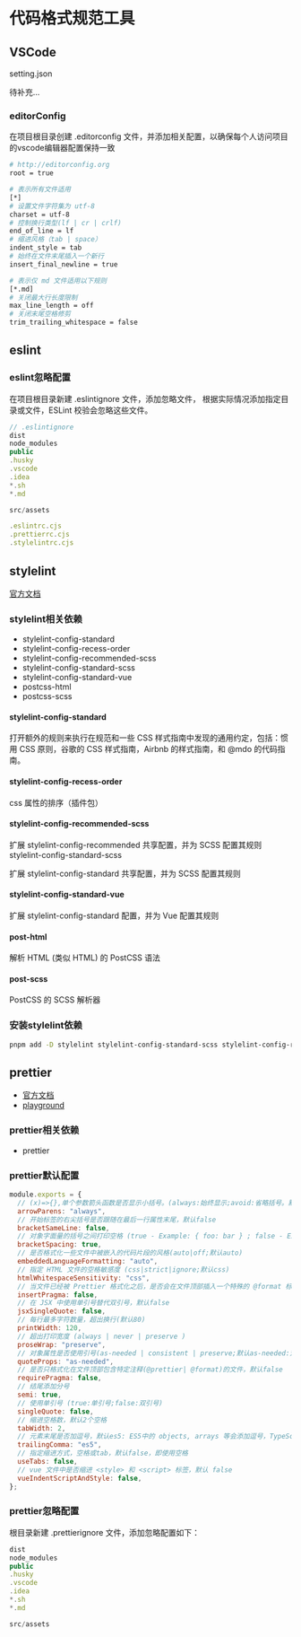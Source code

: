 # 代码格式规范工具

## VSCode

setting.json

待补充...

### editorConfig

在项目根目录创建 .editorconfig 文件，并添加相关配置，以确保每个人访问项目的vscode编辑器配置保持一致

```sh
# http://editorconfig.org
root = true

# 表示所有文件适用
[*]
# 设置文件字符集为 utf-8
charset = utf-8 
# 控制换行类型(lf | cr | crlf)
end_of_line = lf 
# 缩进风格（tab | space）
indent_style = tab 
# 始终在文件末尾插入一个新行
insert_final_newline = true 

# 表示仅 md 文件适用以下规则
[*.md]
# 关闭最大行长度限制
max_line_length = off 
# 关闭末尾空格修剪
trim_trailing_whitespace = false 
```

## eslint

### eslint忽略配置

在项目根目录新建 .eslintignore 文件，添加忽略文件， 根据实际情况添加指定目录或文件，ESLint 校验会忽略这些文件。

```js
// .eslintignore
dist
node_modules
public
.husky
.vscode
.idea
*.sh
*.md

src/assets

.eslintrc.cjs
.prettierrc.cjs
.stylelintrc.cjs
```

## stylelint

[官方文档](https://stylelint.io/user-guide/get-started)

### stylelint相关依赖

- stylelint-config-standard
- stylelint-config-recess-order
- stylelint-config-recommended-scss
- stylelint-config-standard-scss
- stylelint-config-standard-vue
- postcss-html
- postcss-scss

#### stylelint-config-standard

打开额外的规则来执行在规范和一些 CSS 样式指南中发现的通用约定，包括：惯用 CSS 原则，谷歌的 CSS 样式指南，Airbnb 的样式指南，和 @mdo 的代码指南。

#### stylelint-config-recess-order

css 属性的排序（插件包）

#### stylelint-config-recommended-scss

扩展 stylelint-config-recommended 共享配置，并为 SCSS 配置其规则
stylelint-config-standard-scss

扩展 stylelint-config-standard 共享配置，并为 SCSS 配置其规则

#### stylelint-config-standard-vue

扩展 stylelint-config-standard 配置，并为 Vue 配置其规则

#### post-html

解析 HTML (类似 HTML) 的 PostCSS 语法

#### post-scss

PostCSS 的 SCSS 解析器

### 安装stylelint依赖

```sh
pnpm add -D stylelint stylelint-config-standard-scss stylelint-config-recommended-vue postcss-html stylelint-config-recommended-scss
```

## prettier

- [官方文档](https://stylelint.io/user-guide/get-started)
- [playground](https://prettier.io/playground/)

### prettier相关依赖

- prettier

### prettier默认配置

```js
module.exports = {
  // (x)=>{},单个参数箭头函数是否显示小括号。(always:始终显示;avoid:省略括号。默认:always)
  arrowParens: "always",
  // 开始标签的右尖括号是否跟随在最后一行属性末尾，默认false
  bracketSameLine: false,
  // 对象字面量的括号之间打印空格 (true - Example: { foo: bar } ; false - Example: {foo:bar})
  bracketSpacing: true,
  // 是否格式化一些文件中被嵌入的代码片段的风格(auto|off;默认auto)
  embeddedLanguageFormatting: "auto",
  // 指定 HTML 文件的空格敏感度 (css|strict|ignore;默认css)
  htmlWhitespaceSensitivity: "css",
  // 当文件已经被 Prettier 格式化之后，是否会在文件顶部插入一个特殊的 @format 标记，默认false
  insertPragma: false,
  // 在 JSX 中使用单引号替代双引号，默认false
  jsxSingleQuote: false,
  // 每行最多字符数量，超出换行(默认80)
  printWidth: 120,
  // 超出打印宽度 (always | never | preserve )
  proseWrap: "preserve",
  // 对象属性是否使用引号(as-needed | consistent | preserve;默认as-needed:对象的属性需要加引号才添加;)
  quoteProps: "as-needed",
  // 是否只格式化在文件顶部包含特定注释(@prettier| @format)的文件，默认false
  requirePragma: false,
  // 结尾添加分号
  semi: true,
  // 使用单引号 (true:单引号;false:双引号)
  singleQuote: false,
  // 缩进空格数，默认2个空格
  tabWidth: 2,
  // 元素末尾是否加逗号，默认es5: ES5中的 objects, arrays 等会添加逗号，TypeScript 中的 type 后不加逗号
  trailingComma: "es5",
  // 指定缩进方式，空格或tab，默认false，即使用空格
  useTabs: false,
  // vue 文件中是否缩进 <style> 和 <script> 标签，默认 false
  vueIndentScriptAndStyle: false,
};

```

### prettier忽略配置

根目录新建 .prettierignore 文件，添加忽略配置如下：

```js
dist
node_modules
public
.husky
.vscode
.idea
*.sh
*.md

src/assets
```
